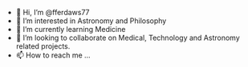 - 👋 Hi, I’m @fferdaws77
- 👀 I’m interested in Astronomy and Philosophy
- 🌱 I’m currently learning Medicine
- 💞️ I’m looking to collaborate on Medical, Technology and Astronomy related projects.
- 📫 How to reach me ...

<!---
fferdaws77/fferdaws77 is a ✨ special ✨ repository because its `README.md` (this file) appears on your GitHub profile.
You can click the Preview link to take a look at your changes.
--->
